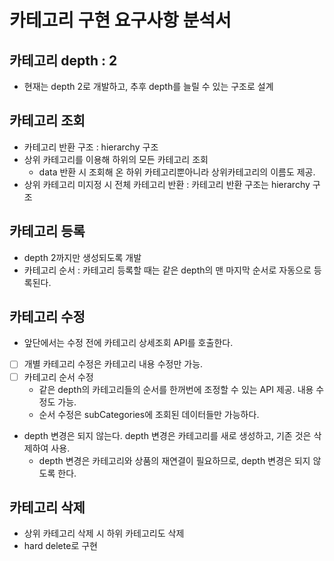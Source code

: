 # 카테고리 구현 요구사항 분석서

## 카테고리 depth : 2 
  - 현재는 depth 2로 개발하고, 추후 depth를 늘릴 수 있는 구조로 설계

## 카테고리 조회
  - 카테고리 반환 구조 : hierarchy 구조
  - 상위 카테고리를 이용해 하위의 모든 카테고리 조회
    - data 반환 시 조회해 온 하위 카테고리뿐아니라 상위카테고리의 이름도 제공.
  - 상위 카테고리 미지정 시 전체 카테고리 반환 : 카테고리 반환 구조는 hierarchy 구조

## 카테고리 등록
  - depth 2까지만 생성되도록 개발
  - 카테고리 순서 : 카테고리 등록할 때는 같은 depth의 맨 마지막 순서로 자동으로 등록된다. 

## 카테고리 수정
  - 앞단에서는 수정 전에 카테고리 상세조회 API를 호출한다.  
  - [ ] 개별 카테고리 수정은 카테고리 내용 수정만 가능.
  - [ ] 카테고리 순서 수정
    - 같은 depth의 카테고리들의 순서를 한꺼번에 조정할 수 있는 API 제공. 내용 수정도 가능.
    - 순서 수정은 subCategories에 조회된 데이터들만 가능하다. 
  - depth 변경은 되지 않는다. depth 변경은 카테고리를 새로 생성하고, 기존 것은 삭제하여 사용.
    - depth 변경은 카테고리와 상품의 재연결이 필요하므로, depth 변경은 되지 않도록 한다. 

## 카테고리 삭제
  - 상위 카테고리 삭제 시 하위 카테고리도 삭제
  - hard delete로 구현
  
